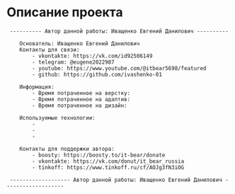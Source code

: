 # Описание проекта
     ---------- Автор данной работы: Иващенко Евгений Данилович ----------
     
        Основатель: Иващенко Евгений Данилович
        Контакты для связи:
            - vkontakte: https://vk.com/id92506149
            - telegram: @eugene2022987
            - youtube: https://www.youtube.com/@itbear5698/featured
            - github: https://github.com/ivashenko-01

        Информация:
            - Время потраченное на верстку:
            - Время потраченное на адаптив:
            - Время потраченное на дизайн: 
        
        Используемые технологии:
            - 
            - 
            - 

        Контакты для поддержки автора:
            - boosty: https://boosty.to/it-bear/donate
            - vkontakte: https://vk.com/donut/it_bear_russia
            - tinkoff: https://www.tinkoff.ru/cf/AOJg3fN3iOG

     ------------------- Автор данной работы: Иващенко Евгений Данилович -------------------  





